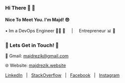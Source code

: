### Hi There 👋 🍻
#### Nice To Meet You. I'm Majd! 😎
   • Im a DevOps Engineer 👨‍💻 🚀 &nbsp; &nbsp; | &nbsp; &nbsp; Entrepreneur 📊 📆 <br>

### 💬 Lets Get in Touch! 💬

   📩 Gmail: majdrezik@gmail.com 

   🌐 Website: [majdrezik.website](https://majdrezik.website/)
   
[LinkedIn](https://www.linkedin.com/in/majdrezik/)  &nbsp;   |  &nbsp; [StackOverflow](https://stackoverflow.com/users/9124775/majd-rezik) &nbsp;   |  &nbsp;  [Facebook](https://www.facebook.com/majd.rezik.6) &nbsp;   | &nbsp;  [Instagram](https://www.instagram.com/majdrezik/?hl=en)
